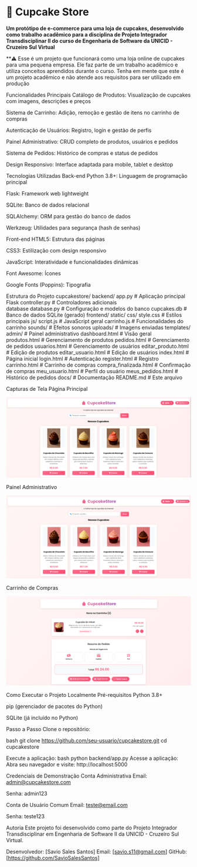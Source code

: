# **🧁 Cupcake Store**



**Um protótipo de e-commerce para uma loja de cupcakes, desenvolvido como trabalho acadêmico para a disciplina de Projeto Integrador Transdisciplinar II do curso de Engenharia de Software da UNICID - Cruzeiro Sul Virtual**


**⚠️ Esse é um projeto que funcionará como uma loja online de cupcakes para uma pequena empresa. Ele faz parte de um trabalho acadêmico e utiliza conceitos aprendidos durante o curso. Tenha em mente que este é um projeto acadêmico e não atende aos requisitos para ser utilizado em produção

Funcionalidades Principais
Catálogo de Produtos: Visualização de cupcakes com imagens, descrições e preços

Sistema de Carrinho: Adição, remoção e gestão de itens no carrinho de compras

Autenticação de Usuários: Registro, login e gestão de perfis

Painel Administrativo: CRUD completo de produtos, usuários e pedidos

Sistema de Pedidos: Histórico de compras e status de pedidos

Design Responsivo: Interface adaptada para mobile, tablet e desktop

Tecnologias Utilizadas
Back-end
Python 3.8+: Linguagem de programação principal

Flask: Framework web lightweight

SQLite: Banco de dados relacional

SQLAlchemy: ORM para gestão do banco de dados

Werkzeug: Utilidades para segurança (hash de senhas)

Front-end
HTML5: Estrutura das páginas

CSS3: Estilização com design responsivo

JavaScript: Interatividade e funcionalidades dinâmicas

Font Awesome: Ícones

Google Fonts (Poppins): Tipografia


Estrutura do Projeto
cupcakestore/
backend/
app.py                 # Aplicação principal Flask
controller.py          # Controladores adicionais  
database
database.py            # Configuração e modelos do banco
cupcakes.db            # Banco de dados SQLite (gerado)
frontend/
static/
css/
style.css      # Estilos principais
js/
script.js      # JavaScript geral
carrinho.js    # Funcionalidades do carrinho
sounds/            # Efeitos sonoros
uploads/           # Imagens enviadas
templates/
admin/             # Painel administrativo
dashboard.html # Visão geral  
produtos.html # Gerenciamento de produtos 
pedidos.html # Gerenciamento de pedidos
usuarios.html # Gerenciamento de usuários
editar_produto.html # Edição de produtos 
editar_usuario.html # Edição de usuários
index.html         # Página inicial
login.html         # Autenticação
register.html      # Registro
carrinho.html      # Carrinho de compras
compra_finalizada.html # Confirmação de compras
meu_usuario.html   # Perfil do usuário
meus_pedidos.html  # Histórico de pedidos
docs/                      # Documentação
README.md                  # Este arquivo


Capturas de Tela
Página Principal

![alt text](image.png)

Painel Administrativo

![alt text](image-1.png)

Carrinho de Compras

![alt text](image-2.png)

Como Executar o Projeto Localmente
Pré-requisitos
Python 3.8+

pip (gerenciador de pacotes do Python)

SQLite (já incluído no Python)

Passo a Passo
Clone o repositório:

bash
git clone https://github.com/seu-usuario/cupcakestore.git
cd cupcakestore

Execute a aplicação:
bash
python backend/app.py
Acesse a aplicação:
Abra seu navegador e visite: http://localhost:5000

 Credenciais de Demonstração
Conta Administrativa
Email: admin@cupcakestore.com

Senha: admin123

Conta de Usuário Comum
Email: teste@email.com

Senha: teste123


Autoria
Este projeto foi desenvolvido como parte do Projeto Integrador Transdisciplinar em Engenharia de Software II da UNICID - Cruzeiro Sul Virtual.

Desenvolvedor: [Savio Sales Santos]
Email: [savio.s11@gmail.com]
GitHub: [https://github.com/SavioSalesSantos]
